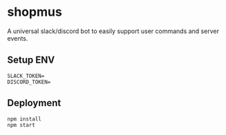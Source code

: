 # shopmus

A universal slack/discord bot to easily support user commands and server events.

## Setup ENV

```
SLACK_TOKEN=
DISCORD_TOKEN=
```

## Deployment

```
npm install
npm start
```